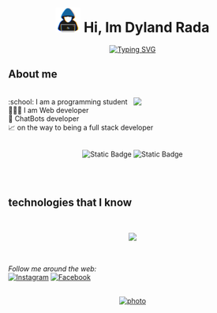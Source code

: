 <h1 align="center">  <picture><img src = "https://github.com/0xAbdulKhalid/0xAbdulKhalid/raw/main/assets/mdImages/about_me.gif" width = 50px></picture>
Hi, Im Dyland Rada  
</h1>
<p align="center">
<a href="https://git.io/typing-svg"><img src="https://readme-typing-svg.demolab.com?font=Fira+Code&pause=1000&color=F7A722&center=true&vCenter=true&random=false&width=435&lines=Software+Development+Student;Artificial+Intelligence+Student" alt="Typing SVG" /></a> <br>
</p>
<h2>About me</h2> <br>
<picture> <img align="right" src="https://github.com/7oSkaaa/7oSkaaa/blob/main/Images/Right_Side.gif?raw=true" width = 250px></picture>
:school: I am a programming student <br>
👨🏻‍💻 I am Web developer <br>
🤖  ChatBots developer<br>
📈 on the way to being a full stack developer<br><br>
<p align="center"> 
   <img alt="Static Badge" src="https://img.shields.io/badge/unicolombo-Student-blue">
  <img alt="Static Badge" src="https://img.shields.io/badge/Colombia-Cartagena-orange">


</p><br><br>

<h2>technologies that I know</h2><br>

<p align="center">
  <a href="https://skillicons.dev">
    <img src="https://skillicons.dev/icons?i=php,java,js,html,css,bootstrap,laravel,sqlite,postgres,ps,postman,androidstudio" />
  </a>
</p>
<br>


<i>Follow me around the web:</i><br>
<a href="https://instagram.com/syland_crb?igshid=YTQwZjQ0NmI0OA==" target="_blank"><img src="https://img.shields.io/badge/Instagram-%23E4405F.svg?&style=flat-square&logo=instagram&logoColor=white" alt="Instagram"></a>
<a href="https://www.facebook.com/people/Dyland-Rada/pfbid0hsZMfhcVQ3PgdSRiF4t2ry9rFS1adVXfRgm3qXbMfS4zv1E27DC1FXnYmqqvwEuCl/" target="_blank"><img src="https://img.shields.io/badge/Facebook-%231877F2.svg?&style=flat-square&logo=facebook&logoColor=white" alt="Facebook"></a><br><br>

<p align="center">
<a href="https://ibb.co/8KJrTGy"><img src="https://i.ibb.co/ngT7Z4X/photo.png" alt="photo" border="0"></a>
</p>
